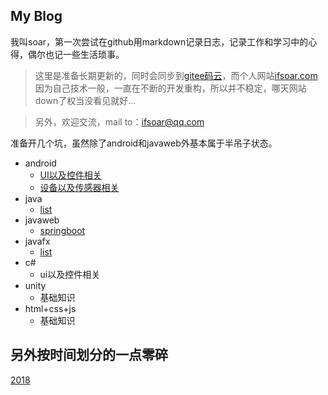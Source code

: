 ## My Blog
我叫soar，第一次尝试在github用markdown记录日志，记录工作和学习中的心得，偶尔也记一些生活琐事。
>这里是准备长期更新的，同时会同步到[gitee码云](https://gitee.com/soar0712/blog)，而个人网站[ifsoar.com](http://ifsoar.com)因为自己技术一般，一直在不断的开发重构，所以并不稳定，哪天网站down了权当没看见就好...

>另外，欢迎交流，mail to：ifsoar@qq.com

准备开几个坑，虽然除了android和javaweb外基本属于半吊子状态。

* android
    * [UI以及控件相关](android/ui-bloglist.md)
    * [设备以及传感器相关](android/sensor-bloglist.md)
* java
    * [list](java/java-bloglist.md)
* javaweb
    * [springboot](javaweb/springboot-bloglist.md)
* javafx
    * [list](javafx/javafx-bloglist.md)
* c#
    * ui以及控件相关
* unity
    * 基础知识
* html+css+js
    * 基础知识

## 另外按时间划分的一点零碎
[2018](other/2018-bloglist.md)